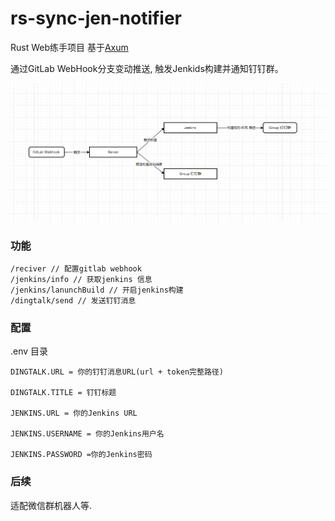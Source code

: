# rs-sync-jen-notifier

Rust Web练手项目 基于[Axum](https://github.com/tokio-rs/axum)

通过GitLab WebHook分支变动推送, 触发Jenkids构建并通知钉钉群。

![](1703585175799.jpg)

### 功能


```
/reciver // 配置gitlab webhook
/jenkins/info // 获取jenkins 信息
/jenkins/lanunchBuild // 开启jenkins构建
/dingtalk/send // 发送钉钉消息

```


### 配置
.env 目录
```
DINGTALK.URL = 你的钉钉消息URL(url + token完整路径)

DINGTALK.TITLE = 钉钉标题

JENKINS.URL = 你的Jenkins URL

JENKINS.USERNAME = 你的Jenkins用户名

JENKINS.PASSWORD =你的Jenkins密码

```


### 后续
适配微信群机器人等.

